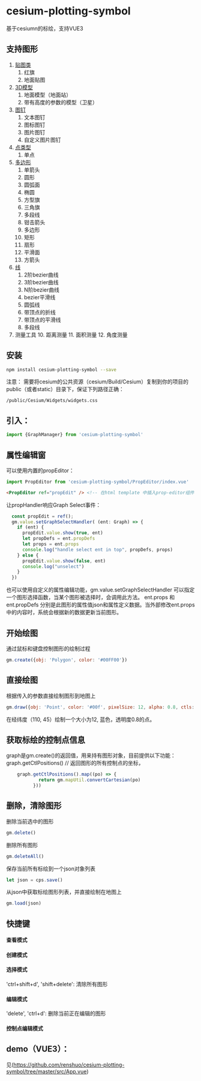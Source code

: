 # cesium-plotting-symbol
基于cesiumn的标绘，支持VUE3

## 支持图形
1. [贴图类](https://github.com/renshuo/cesium-plotting-symbol/tree/master/src/cps/Image)
    1. 红旗
    2. 地面贴图
2. [3D模型](https://github.com/renshuo/cesium-plotting-symbol/tree/master/src/cps/Model)
   1. 地面模型（地面站）
   2. 带有高度的参数的模型（卫星）
3. [图钉](https://github.com/renshuo/cesium-plotting-symbol/tree/master/src/cps/Pin)
   1. 文本图钉
   2. 图标图钉
   3. 图片图钉
   4. 自定义图片图钉
4. [点类型](https://github.com/renshuo/cesium-plotting-symbol/tree/master/src/cps/Point)
   1. 单点
5. [多边形](https://github.com/renshuo/cesium-plotting-symbol/tree/master/src/cps/Polygon)
    1. 单箭头
    2. 圆形
    3. 圆弧面
    4. 椭圆
    5. 方型旗
    6. 三角旗
    7. 多段线
    8. 钳击箭头
    9. 多边形
    10. 矩形
    11. 扇形
    12. 平滑面
    13. 方箭头
6. [线](https://github.com/renshuo/cesium-plotting-symbol/tree/master/src/cps/Polyline)
    1. 2阶bezier曲线
    2. 3阶bezier曲线
    3. N阶bezier曲线
    4. bezier平滑线
    5. 圆弧线
    6. 带顶点的折线
    7. 带顶点的平滑线
    8. 多段线
9. 测量工具
   10. 距离测量
   11. 面积测量
   12. 角度测量

## 安装
```bash
npm install cesium-plotting-symbol --save
```
注意： 需要将cesium的公共资源（cesium/Build/Cesium）复制到你的项目的public（或者static）目录下，保证下列路径正确：
```
/public/Cesium/Widgets/widgets.css
```

## 引入： 
```javascript
import {GraphManager} from 'cesium-plotting-symbol'
```
## 属性编辑窗
可以使用内置的propEditor：
```javascript
import PropEditor from 'cesium-plotting-symbol/PropEditor/index.vue'
```
```html
<PropEditor ref="propEdit" /> <!-- 在html template 中插入prop-editor组件 -->
```
让propHandler响应Graph Select事件：
```javascript
  const propEdit = ref();
  gm.value.setGraphSelectHandler( (ent: Graph) => {
    if (ent) {
      propEdit.value.show(true, ent)
      let propDefs = ent.propDefs
      let props = ent.props
      console.log("handle select ent in top", propDefs, props)
    } else {
      propEdit.value.show(false, ent)
      console.log("unselect")
    }
  })
```

也可以使用自定义的属性编辑功能，gm.value.setGraphSelectHandler 可以指定一个图形选择函数，当某个图形被选择时，会调用此方法。
ent.props 和 ent.propDefs 分别是此图形的属性值json和属性定义数据。当外部修改ent.props中的内容时，系统会根据新的数据更新当前图形。


## 开始绘图
通过鼠标和键盘控制图形的绘制过程
```javascript
gm.create({obj: 'Polygon', color: '#00FF00'})
```

## 直接绘图
根据传入的参数直接绘制图形到地图上
```javascript
gm.draw({obj: 'Point', color: '#00f', pixelSize: 12, alpha: 0.8, ctls: [{lon: 110, lat: 45}]})
```
在经纬度（110, 45）绘制一个大小为12, 蓝色，透明度0.8的点。

## 获取标绘的控制点信息
graph是gm.create()的返回值，用来持有图形对象，目前提供以下功能：
graph.getCtlPositions() // 返回图形的所有控制点的坐标，
```javascript
    graph.getCtlPositions().map((po) => {
            return gm.mapUtil.convertCartesian(po)
          }))
```

## 删除，清除图形
删除当前选中的图形
```javascript
gm.delete()
```


删除所有图形
```javascript
gm.deleteAll()
```


保存当前所有标绘到一个json对象列表
```javascript
let json = cps.save()
```


从json中获取标绘图形列表，并直接绘制在地图上
```javascript
gm.load(json)
```


## 快捷键
#### 查看模式
#### 创建模式
#### 选择模式
'ctrl+shift+d', 'shift+delete': 清除所有图形
#### 编辑模式
'delete', 'ctrl+d': 删除当前正在编辑的图形
#### 控制点编辑模式


## demo（VUE3）：
见(https://github.com/renshuo/cesium-plotting-symbol/tree/master/src/App.vue)
